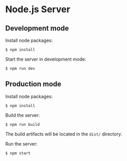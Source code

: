 # Node.js Server

## Development mode

Install node packages:
    
    $ npm install

Start the server in development mode:

    $ npm run dev

## Production mode

Install node packages:

    $ npm install

Build the server:

    $ npm run build

The build artifacts will be located in the `dist/` directory.

Run the server:

    $ npm start
